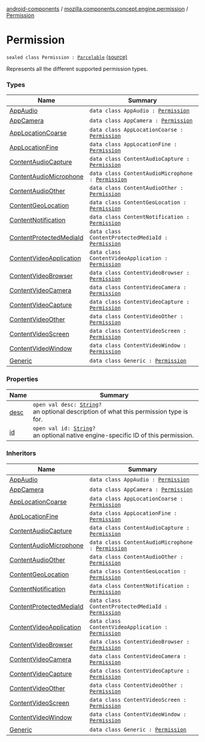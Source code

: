 [android-components](../../index.md) / [mozilla.components.concept.engine.permission](../index.md) / [Permission](./index.md)

# Permission

`sealed class Permission : `[`Parcelable`](https://developer.android.com/reference/android/os/Parcelable.html) [(source)](https://github.com/mozilla-mobile/android-components/blob/master/components/concept/engine/src/main/java/mozilla/components/concept/engine/permission/PermissionRequest.kt#L64)

Represents all the different supported permission types.

### Types

| Name | Summary |
|---|---|
| [AppAudio](-app-audio/index.md) | `data class AppAudio : `[`Permission`](./index.md) |
| [AppCamera](-app-camera/index.md) | `data class AppCamera : `[`Permission`](./index.md) |
| [AppLocationCoarse](-app-location-coarse/index.md) | `data class AppLocationCoarse : `[`Permission`](./index.md) |
| [AppLocationFine](-app-location-fine/index.md) | `data class AppLocationFine : `[`Permission`](./index.md) |
| [ContentAudioCapture](-content-audio-capture/index.md) | `data class ContentAudioCapture : `[`Permission`](./index.md) |
| [ContentAudioMicrophone](-content-audio-microphone/index.md) | `data class ContentAudioMicrophone : `[`Permission`](./index.md) |
| [ContentAudioOther](-content-audio-other/index.md) | `data class ContentAudioOther : `[`Permission`](./index.md) |
| [ContentGeoLocation](-content-geo-location/index.md) | `data class ContentGeoLocation : `[`Permission`](./index.md) |
| [ContentNotification](-content-notification/index.md) | `data class ContentNotification : `[`Permission`](./index.md) |
| [ContentProtectedMediaId](-content-protected-media-id/index.md) | `data class ContentProtectedMediaId : `[`Permission`](./index.md) |
| [ContentVideoApplication](-content-video-application/index.md) | `data class ContentVideoApplication : `[`Permission`](./index.md) |
| [ContentVideoBrowser](-content-video-browser/index.md) | `data class ContentVideoBrowser : `[`Permission`](./index.md) |
| [ContentVideoCamera](-content-video-camera/index.md) | `data class ContentVideoCamera : `[`Permission`](./index.md) |
| [ContentVideoCapture](-content-video-capture/index.md) | `data class ContentVideoCapture : `[`Permission`](./index.md) |
| [ContentVideoOther](-content-video-other/index.md) | `data class ContentVideoOther : `[`Permission`](./index.md) |
| [ContentVideoScreen](-content-video-screen/index.md) | `data class ContentVideoScreen : `[`Permission`](./index.md) |
| [ContentVideoWindow](-content-video-window/index.md) | `data class ContentVideoWindow : `[`Permission`](./index.md) |
| [Generic](-generic/index.md) | `data class Generic : `[`Permission`](./index.md) |

### Properties

| Name | Summary |
|---|---|
| [desc](desc.md) | `open val desc: `[`String`](https://kotlinlang.org/api/latest/jvm/stdlib/kotlin/-string/index.html)`?`<br>an optional description of what this permission type is for. |
| [id](id.md) | `open val id: `[`String`](https://kotlinlang.org/api/latest/jvm/stdlib/kotlin/-string/index.html)`?`<br>an optional native engine-specific ID of this permission. |

### Inheritors

| Name | Summary |
|---|---|
| [AppAudio](-app-audio/index.md) | `data class AppAudio : `[`Permission`](./index.md) |
| [AppCamera](-app-camera/index.md) | `data class AppCamera : `[`Permission`](./index.md) |
| [AppLocationCoarse](-app-location-coarse/index.md) | `data class AppLocationCoarse : `[`Permission`](./index.md) |
| [AppLocationFine](-app-location-fine/index.md) | `data class AppLocationFine : `[`Permission`](./index.md) |
| [ContentAudioCapture](-content-audio-capture/index.md) | `data class ContentAudioCapture : `[`Permission`](./index.md) |
| [ContentAudioMicrophone](-content-audio-microphone/index.md) | `data class ContentAudioMicrophone : `[`Permission`](./index.md) |
| [ContentAudioOther](-content-audio-other/index.md) | `data class ContentAudioOther : `[`Permission`](./index.md) |
| [ContentGeoLocation](-content-geo-location/index.md) | `data class ContentGeoLocation : `[`Permission`](./index.md) |
| [ContentNotification](-content-notification/index.md) | `data class ContentNotification : `[`Permission`](./index.md) |
| [ContentProtectedMediaId](-content-protected-media-id/index.md) | `data class ContentProtectedMediaId : `[`Permission`](./index.md) |
| [ContentVideoApplication](-content-video-application/index.md) | `data class ContentVideoApplication : `[`Permission`](./index.md) |
| [ContentVideoBrowser](-content-video-browser/index.md) | `data class ContentVideoBrowser : `[`Permission`](./index.md) |
| [ContentVideoCamera](-content-video-camera/index.md) | `data class ContentVideoCamera : `[`Permission`](./index.md) |
| [ContentVideoCapture](-content-video-capture/index.md) | `data class ContentVideoCapture : `[`Permission`](./index.md) |
| [ContentVideoOther](-content-video-other/index.md) | `data class ContentVideoOther : `[`Permission`](./index.md) |
| [ContentVideoScreen](-content-video-screen/index.md) | `data class ContentVideoScreen : `[`Permission`](./index.md) |
| [ContentVideoWindow](-content-video-window/index.md) | `data class ContentVideoWindow : `[`Permission`](./index.md) |
| [Generic](-generic/index.md) | `data class Generic : `[`Permission`](./index.md) |
